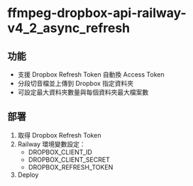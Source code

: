 # ffmpeg-dropbox-api-railway-v4_2_async_refresh

## 功能
- 支援 Dropbox Refresh Token 自動換 Access Token
- 分段切音檔並上傳到 Dropbox 指定資料夾
- 可設定最大資料夾數量與每個資料夾最大檔案數

## 部署
1. 取得 Dropbox Refresh Token
2. Railway 環境變數設定：
   - DROPBOX_CLIENT_ID
   - DROPBOX_CLIENT_SECRET
   - DROPBOX_REFRESH_TOKEN
3. Deploy

